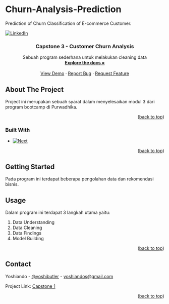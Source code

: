# Churn-Analysis-Prediction
Prediction of Churn Classification of E-commerce Customer.
<a name="readme-top"></a>


<!-- PROJECT SHIELDS -->
<!--
*** I'm using markdown "reference style" links for readability.
*** Reference links are enclosed in brackets [ ] instead of parentheses ( ).
*** See the bottom of this document for the declaration of the reference variables
*** for contributors-url, forks-url, etc. This is an optional, concise syntax you may use.
*** https://www.markdownguide.org/basic-syntax/#reference-style-links
-->

[![LinkedIn][linkedin-shield]][linkedin-url]




<h3 align="center">Capstone 3 - Customer Churn Analysis</h3>

  <p align="center">
    Sebuah program sederhana untuk melakukan cleaning data
    <br />
    <a href=https://github.com/Lakasumtu/Capstone-1-Data-Internal-Karyawan><strong>Explore the docs »</strong></a>
    <br />
    <br />
    <a href=https://github.com/Lakasumtu/Capstone-1-Data-Internal-Karyawan>View Demo</a>
    ·
    <a href=https://github.com/Lakasumtu/Capstone-1-Data-Internal-Karyawan/issues>Report Bug</a>
    ·
    <a href=https://github.com/Lakasumtu/Capstone-1-Data-Internal-Karyawan/issues>Request Feature</a>
  </p>
</div>



<!-- ABOUT THE PROJECT -->
## About The Project

Project ini merupakan sebuah syarat dalam menyelesaikan modul 3 dari program bootcamp di Purwadhika.

<p align="right">(<a href="#readme-top">back to top</a>)</p>



### Built With
* [![Next][Next.js]][Next-url]


<p align="right">(<a href="#readme-top">back to top</a>)</p>



<!-- GETTING STARTED -->
## Getting Started

Pada program ini terdapat beberapa pengolahan data dan rekomendasi bisnis.



<!-- USAGE EXAMPLES -->
## Usage

Dalam program ini terdapat 3 langkah utama yaitu:
1. Data Understanding
2. Data Cleaning
3. Data Findings
4. Model Building




<p align="right">(<a href="#readme-top">back to top</a>)</p>




<!-- CONTACT -->
## Contact

Yoshiando - [@yoshibutler](https://twitter.com/yoshibutler) - yoshiandos@gmail.com

Project Link: [Capstone 1](https://github.com/Lakasumtu/Capstone-1-Data-Internal-Karyawan)

<p align="right">(<a href="#readme-top">back to top</a>)</p>



<!-- MARKDOWN LINKS & IMAGES -->
<!-- https://www.markdownguide.org/basic-syntax/#reference-style-links -->
[contributors-shield]: https://img.shields.io/github/contributors/github_username/repo_name.svg?style=for-the-badge
[contributors-url]: https://github.com/github_username/repo_name/graphs/contributors
[forks-shield]: https://img.shields.io/github/forks/github_username/repo_name.svg?style=for-the-badge
[forks-url]: https://github.com/github_username/repo_name/network/members
[stars-shield]: https://img.shields.io/github/stars/github_username/repo_name.svg?style=for-the-badge
[stars-url]: https://github.com/github_username/repo_name/stargazers
[issues-shield]: https://img.shields.io/github/issues/github_username/repo_name.svg?style=for-the-badge
[issues-url]: https://github.com/github_username/repo_name/issues
[license-shield]: https://img.shields.io/github/license/github_username/repo_name.svg?style=for-the-badge
[license-url]: https://github.com/github_username/repo_name/blob/master/LICENSE.txt
[linkedin-shield]: https://img.shields.io/badge/-LinkedIn-black.svg?style=for-the-badge&logo=linkedin&colorB=555
[linkedin-url]: https://linkedin.com/in/yoshiandos
[product-screenshot]: C:\Users\yoshi\OneDrive\Desktop\product.png
[Next.js]: https://img.shields.io/pypi/pyversions/Django?color=black&label=Python&logo=Python&logoColor=Green&style=flat-square
[Next-url]: https://www.python.org/
[React.js]: https://img.shields.io/badge/React-20232A?style=for-the-badge&logo=react&logoColor=61DAFB
[React-url]: https://reactjs.org/
[Vue.js]: https://img.shields.io/badge/Vue.js-35495E?style=for-the-badge&logo=vuedotjs&logoColor=4FC08D
[Vue-url]: https://vuejs.org/
[Angular.io]: https://img.shields.io/badge/Angular-DD0031?style=for-the-badge&logo=angular&logoColor=white
[Angular-url]: https://angular.io/
[Svelte.dev]: https://img.shields.io/badge/Svelte-4A4A55?style=for-the-badge&logo=svelte&logoColor=FF3E00
[Svelte-url]: https://svelte.dev/
[Laravel.com]: https://img.shields.io/badge/Laravel-FF2D20?style=for-the-badge&logo=laravel&logoColor=white
[Laravel-url]: https://laravel.com
[Bootstrap.com]: https://img.shields.io/badge/Bootstrap-563D7C?style=for-the-badge&logo=bootstrap&logoColor=white
[Bootstrap-url]: https://getbootstrap.com
[JQuery.com]: https://img.shields.io/badge/jQuery-0769AD?style=for-the-badge&logo=jquery&logoColor=white
[JQuery-url]: https://jquery.com 
